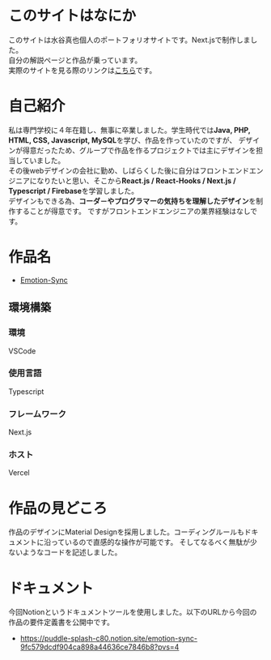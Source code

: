 # このサイトはなにか
このサイトは水谷真也個人のポートフォリオサイトです。Next.jsで制作しました。  
自分の解説ページと作品が乗っています。  
実際のサイトを見る際のリンクは[こちら](https://portfolio23-pink.vercel.app/)です。

# 自己紹介
私は専門学校に４年在籍し、無事に卒業しました。学生時代では**Java, PHP, HTML, CSS, Javascript, MySQL**を学び、作品を作っていたのですが、
デザインが得意だったため、グループで作品を作るプロジェクトでは主にデザインを担当していました。  
その後webデザインの会社に勤め、しばらくした後に自分はフロントエンドエンジニアになりたいと思い、そこから**React.js / React-Hooks / Next.js / Typescript / Firebase**を学習しました。  
デザインもできる為、**コーダ－やプログラマーの気持ちを理解したデザイン**を制作することが得意です。
ですがフロントエンドエンジニアの業界経験はなしです。

# 作品名
- [Emotion-Sync](https://portfolio23-pink.vercel.app/emotion-sync/login/)

## 環境構築

### 環境
VSCode

### 使用言語
Typescript

### フレームワーク
Next.js

### ホスト
Vercel

# 作品の見どころ
作品のデザインにMaterial Designを採用しました。コーディングルールもドキュメントに沿っているので直感的な操作が可能です。
そしてなるべく無駄が少ないようなコードを記述しました。

# ドキュメント
今回Notionというドキュメントツールを使用しました。以下のURLから今回の作品の要件定義書を公開中です。
- https://puddle-splash-c80.notion.site/emotion-sync-9fc579dcdf904ca898a44636ce7846b8?pvs=4

